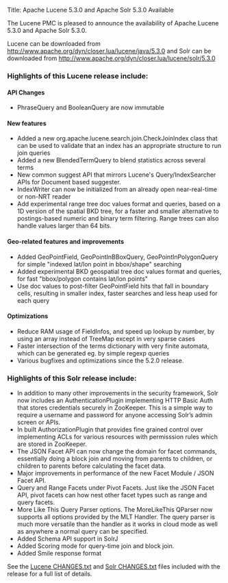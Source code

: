 Title: Apache Lucene 5.3.0 and Apache Solr 5.3.0 Available

The Lucene PMC is pleased to announce the availability
of Apache Lucene 5.3.0 and Apache Solr 5.3.0.

Lucene can be downloaded from <http://www.apache.org/dyn/closer.lua/lucene/java/5.3.0>
and Solr can be downloaded from <http://www.apache.org/dyn/closer.lua/lucene/solr/5.3.0>

### Highlights of this Lucene release include:
#### API Changes

 * PhraseQuery and BooleanQuery are now immutable

#### New features

 * Added a new org.apache.lucene.search.join.CheckJoinIndex class that can be used to validate that an index has an appropriate structure to run join queries
 * Added a new BlendedTermQuery to blend statistics across several terms
 * New common suggest API that mirrors Lucene's Query/IndexSearcher APIs for Document based suggester.
 * IndexWriter can now be initialized from an already open near-real-time or non-NRT reader
 * Add experimental range tree doc values format and queries, based on a 1D version of the spatial BKD tree, for a faster and smaller alternative to postings-based numeric and binary term filtering.  Range trees can also handle values larger than 64 bits.

#### Geo-related features and improvements

 * Added GeoPointField, GeoPointInBBoxQuery, GeoPointInPolygonQuery for simple "indexed lat/lon point in bbox/shape" searching
 * Added experimental BKD geospatial tree doc values format and queries, for fast "bbox/polygon contains lat/lon points"
 * Use doc values to post-filter GeoPointField hits that fall in boundary cells, resulting in smaller index, faster searches and less heap used for each query

#### Optimizations
 * Reduce RAM usage of FieldInfos, and speed up lookup by number, by using an array instead of TreeMap except in very sparse cases
 * Faster intersection of the terms dictionary with very finite automata, which can be generated eg. by simple regexp queries
 * Various bugfixes and optimizations since the 5.2.0 release.

### Highlights of this Solr release include:
* In addition to many other improvements in the security framework, Solr now includes an AuthenticationPlugin implementing HTTP Basic Auth that stores credentials securely in ZooKeeper. This is a simple way to require a username and password for anyone accessing Solr’s admin screen or APIs.
* In built AuthorizationPlugin that provides fine grained control over implementing ACLs for various resources with permisssion rules which are stored in ZooKeeper.
* The JSON Facet API can now change the domain for facet commands, essentially doing a block join and moving from parents to children, or children to parents before calculating the facet data.
* Major improvements in performance of the new Facet Module / JSON Facet API.
* Query and Range Facets under Pivot Facets. Just like the JSON Facet API, pivot facets can how nest other facet types such as range and query facets.
* More Like This Query Parser options. The MoreLikeThis QParser now supports all options provided by the MLT Handler. The query parser is much more versatile than the handler as it works in cloud mode as well as anywhere a normal query can be specified.
* Added Schema API support in SolrJ
* Added Scoring mode for query-time join and block join.
* Added Smile response format

See the [Lucene CHANGES.txt](/core/5_3_0/changes/Changes.html) and
[Solr CHANGES.txt](/solr/5_3_0/changes/Changes.html) files included
with the release for a full list of details.

